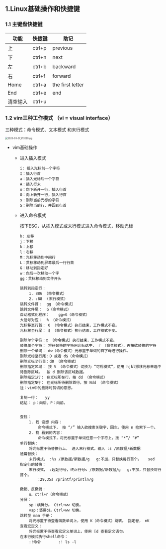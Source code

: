 ## 1.Linux基础操作和快捷键

### 1.1 主键盘快捷键

|功能     |快捷键            |助记|
|--------|-----------------|--------------|
|上 |ctrl+p | previous         |
|下 |ctrl+n | next             |
|左 |ctrl+b | backward         |
|右 |ctrl+f | forward          |
|Home |ctrl+a | the first letter |
|End |ctrl+e | end              |
|清空输入 |ctrl+u |                  |



### 1.2 vim三种工作模式 （vi = visual interface）

三种模式：命令模式、文本模式 和末行模式

 <img src="https://cdn.jsdelivr.net/gh/maphileas/blog_album@main/note/2023-03-07_213259.jpg" alt="2023-03-07_213259.jpg" style="zoom:50%;" />



- vim基础操作

  - 进入插入模式

    ```text
    i: 插入光标前一个字符
    I：插入行首
    a：插入光标后一个字符
    A：插入行末
    o：向下新开一行，插入行首
    O：向上新开一行，插入行首
    s：删除当前光标的字符
    S：删除当前行，并回到行首
    ```

    

  - 进入命令模式

    按下ESC，从插入模式或末行模式进入命令模式，移动光标

    ```text
    h: 左移
    j：下移
    k：上移
    l：右移
    M：光标移动到中间行
    L：贯标移动到屏幕最后一行行首
    G：移动到指定好
    w：向后一次移动一个字
    gg：贯标移动到文件开头
    ```

    ```text
    跳转到指定行：
    	1. 88G （命令模式）
    	2. :88  (末行模式)
    跳转文件首：	gg （命令模式）
    跳转文件尾：	G（命令模式）
    自动格式化程序：	gg=G（命令模式）
    大括号对应：	% （命令模式）
    光标移至行首：	0 （命令模式）执行结束，工作模式不变。
    光标移至行尾：	$ （命令模式）执行结束，工作模式不变。
    ```

    ```text
    删除单个字符：x （命令模式）执行结束，工作模式不变。
    替换单个字符：	将待替换的字符用光标选中， r （命令模式），再按欲替换的字符
    删除一个单词：	dw（命令模式）光标置于单词的首字母进行操作。
    删除光标至行尾：D 或者 d$（命令模式）
    删除光标至行首：d0 （命令模式）
    删除指定区域：	按 V （命令模式）切换为 “可视模式”，使用 hjkl挪移光标来选中待删除区域。  按 d 删除该区域数据。
    删除指定1行：	在光标所在行，按 dd （命令模式）
    删除指定N行：	在光标所待删除首行，按 Ndd （命令模式）
    注：vim中的删除时剪切的意思。
    ```
    
    ```text
    复制一行：	yy
    粘贴：	p：向后、P：向前。
    ```
    
    ```text
    
    查找：
    	1. 找 设想 内容：
    		命令模式下， 按 “/” 输入欲搜索关键字，回车。使用 n 检索下一个。
    	2. 找 看到的内容：
    		命令模式下，将光标置于单词任意一个字符上，按 “*”/ “#” 
    单行替换：
    	将光标置于待替换行上， 进入末行模式，输入 :s /原数据/新数据
    通篇替换：
    	末行模式， :%s /原数据/新数据/g   g:不加，只替换每行首个。   sed 
    指定行的替换：
    	末行模式， :起始行号，终止行号s /原数据/新数据/g   g:不加，只替换每行首个。
    		:29,35s /printf/println/g
    ```
    
    ```text
    撤销、反撤销：
    	u、ctrl+r（命令模式）
    分屏：
    	sp：横屏分。 Ctrl+ww 切换。
    	vsp：竖屏分。Ctrl+ww 切换。
    跳转至 man 手册：
    	将光标置于待查看函数单词上，使用 K（命令模式）跳转。 指定卷， nK
    查看宏定义：
    	将光标置于待查看宏定义单词上，使用 [d 查看定义语句。
    在末行模式执行shell命令：
    	:!命令		:! ls -l 
    ```
    
   
